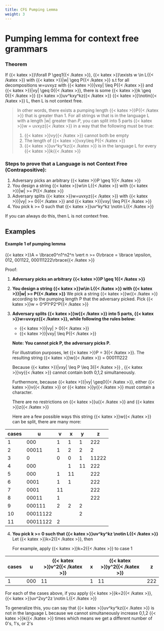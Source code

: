 ```yaml
---
title: CFG Pumping Lemma
weight: 3
---
```

# Pumping lemma for context free grammars
### Theorem
If {{< katex >}}\forall P \geq1{{< /katex >}}, {{< katex >}}\exists w \in L{{< /katex >}} with {{< katex >}}|w| \geq P{{< /katex >}} s.t for all decompositions w=uvxyz with {{< katex >}}|vxy| \leq P{{< /katex >}}  and {{< katex >}}|vy| \geq 0{{< /katex >}}, there is some {{< katex >}}k \geq 0{{< /katex >}} {{< katex >}}uv^kxy^kz{{< /katex >}} {{< katex >}}\notin{{< /katex >}} L, then L is not context free.

> In other words, there exists a pumping length {{< katex >}}P{{< /katex >}} that is greater than 1. For all strings w that is in the language L with a length |w| greater than $P$, you can split into 5 parts {{< katex >}}w = uvxyz{{< /katex >}} in a way that the following must be true:
> 1. {{< katex >}}vy{{< /katex >}} cannot both be empty
> 2. The length of {{< katex >}}vxy\leq P{{< /katex >}}
> 2. {{< katex >}}uv^ky^kz{{< /katex >}}  is in the language L for every {{< katex >}}k{{< /katex >}}


### Steps to prove that a Language is not Context Free (Contrapositive):
 1) Adversary picks an arbitrary {{< katex >}}P \geq 1{{< /katex >}}
2) You design a string {{< katex >}}w\in L{{< /katex >}} with {{< katex >}}|w| >= P{{< /katex >}}
3) Adversary splits {{< katex >}}w=uvxyz{{< /katex >}} with {{< katex >}}|vy| >= 0{{< /katex >}} and {{< katex >}}|vxy| \leq P{{< /katex >}}
4) You pick k >= 0 such that {{< katex >}}uv^ky^kz \notin L{{< /katex >}} 

If you can always do this, then L is not context free.

Examples
---

#### Example 1 of pumping lemma 
{{< katex >}}A = \lbrace0^n1^n2^n \vert n >= 0\rbrace = \lbrace \epsilon, 012, 001122, 000111222\rbrace{{< /katex >}}

Proof:
1) **Adversary picks an arbitrary {{< katex >}}P \geq 1{{< /katex >}}**
2) **You design a string {{< katex >}}w\in L{{< /katex >}} with {{< katex >}}|w| >= P{{< /katex >}}**
	We pick a string {{< katex >}}w{{< /katex >}} according to the pumping length P that the adversary picked.
	Pick {{< katex >}}w = 0^P1^P2^P{{< /katex >}} 
3) **Adversary splits {{< katex >}}w{{< /katex >}} into 5 parts, {{< katex >}}w=uvxyz{{< /katex >}}, while following the rules below:**
	- {{< katex >}}|vy| > 0{{< /katex >}}
	-  {{< katex >}}|vxy| \leq P{{< /katex >}}
	
	**Note:**  **You cannot pick P, the adversary picks P.** 
    
    For illustration purposes, let {{< katex >}}P = 3{{< /katex >}}. The resulting string {{< katex >}}w{{< /katex >}} = 000111222

	Because {{< katex >}}|vxy| \leq P \leq 3{{< /katex >}} , {{< katex >}}vy{{< /katex >}} cannot contain both 0,1,2 simultaneously. 

	Furthermore, because {{< katex >}}|vy| \geq0{{< /katex >}},  either {{< katex >}}v{{< /katex >}} or {{< katex >}}y{{< /katex >}} must contain a character. 
    
    There are no restrictions on {{< katex >}}u{{< /katex >}} and {{< katex >}}z{{< /katex >}}

	Here are a few possible ways this string {{< katex >}}w{{< /katex >}} can be split, there are many more:

|cases|u|v|x|y|z
|-|-|-|-|-|-|
|1|000|1|1|1|222|
|2|00011|1|2|2|2|
|3|0|0|0|1|11222|
|4|000||1|11|222|
|5|000|1|11||222|
|6|0001|1|1||222|
|7|0001|11|||222|
|8|00011|1|||222|
|9|000111|2|2|2||
|10|00011122|||2||
|11|00011122|2||||

4) **You pick k >= 0 such that {{< katex >}}uv^ky^kz \notin L{{< /katex >}}**
	Let {{< katex >}}k=2{{< /katex >}}, then

	For example, apply {{< katex >}}k=2{{< /katex >}} to case 1

|cases|u|{{< katex >}}v^2{{< /katex >}}|x|{{< katex >}}y^2{{< /katex >}}|z
|-|-|-|-|-|-|
|1|000|11|1|11|222|
	
For each of the cases above, if you apply {{< katex >}}k=2{{< /katex >}},   {{< katex >}}uv^2xy^2z \notin L{{< /katex >}}

To generalize this, you can say that {{< katex >}}uv^ky^kz{{< /katex >}} is not in the language L because we cannot simultaneously increase 0,1,2 {{< katex >}}k{{< /katex >}} times which means we get a different number of 0's, 1's, or 2's
